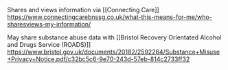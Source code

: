 Shares and views information via [[Connecting Care]] https://www.connectingcarebnssg.co.uk/what-this-means-for-me/who-sharesviews-my-information/

May share substance abuse data with [[Bristol Recovery Orientated Alcohol and Drugs Service (ROADS)]] https://www.bristol.gov.uk/documents/20182/2592264/Substance+Misuse+Privacy+Notice.pdf/c32bc5c6-9e70-243d-57eb-814c2733ff32